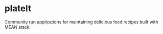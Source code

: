 # plateIt
Community run applications for maintaining delicious food recipes built with MEAN stack. 
